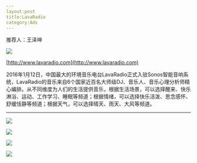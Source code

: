 ```yaml
---
layout:post
title:LavaRadio
category:Ads
---
```


推荐人：王泽坤

![](https://timgsa.baidu.com/timg?image&quality=80&size=b9999_10000&sec=1496768633646&di=5da3345c591a524ab8f318105304f8b4&imgtype=0&src=http%3A%2F%2Fww2.sinaimg.cn%2Flarge%2Fa2c1da85jw1ethqbpzlr9j20fk078di0.jpg)

[http://www.lavaradio.com](http://www.lavaradio.com)

2016年1月12日，中国最大的环境音乐电台LavaRadio正式入驻Sonos智能音响系统，LavaRadio的音乐来自6个国家近百名大师级DJ、音乐人、音乐心理分析师精心编排。从不同维度为人们的生活提供音乐，根据生活场景，可以选择醒来、快乐淋浴、运动、工作学习、睡眠等频道；根据情绪，可以选择快乐活泼、思念感怀、舒缓恬静等频道；根据天气，可以选择晴天、雨天、大风等频道。

---------------

![](https://timgsa.baidu.com/timg?image&quality=80&size=b9999_10000&sec=1496768672843&di=6938f875f9670bf2a935f3c773e144e7&imgtype=0&src=http%3A%2F%2Fn1.itc.cn%2Fimg8%2Fwb%2Frecom%2F2016%2F01%2F12%2F145258181170955245.PNG)

![](https://ss1.bdstatic.com/70cFuXSh_Q1YnxGkpoWK1HF6hhy/it/u=2323657906,2236245311&fm=23&gp=0.jpg)

![](https://timgsa.baidu.com/timg?image&quality=80&size=b9999_10000&sec=1496768762986&di=9f034643b432422007932c350349fc76&imgtype=0&src=http%3A%2F%2Fa.36krcnd.com%2Fphoto%2F6c61b8fe3c4cbbfe82ede68109de0a08.png)

![](https://timgsa.baidu.com/timg?image&quality=80&size=b9999_10000&sec=1496768803659&di=659362b6ee99d14d259c7a7eb629f8ee&imgtype=0&src=http%3A%2F%2Fi.dimg.cc%2Fa9%2F43%2F7d%2F04%2Fd2%2Fd6%2Fe7%2F4d%2Ff0%2F29%2F68%2F45%2F51%2F6d%2F21%2F0e.jpg)


